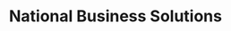 ---
title: "National Business Solutions"
url: /eugene/national-business-solutions/
shop: office supplies
---